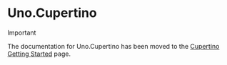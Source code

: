 # Uno.Cupertino

> [!IMPORTANT]
> The documentation for Uno.Cupertino has been moved to the [Cupertino Getting Started](../external/uno.themes/doc/cupertino-getting-started.md) page.
